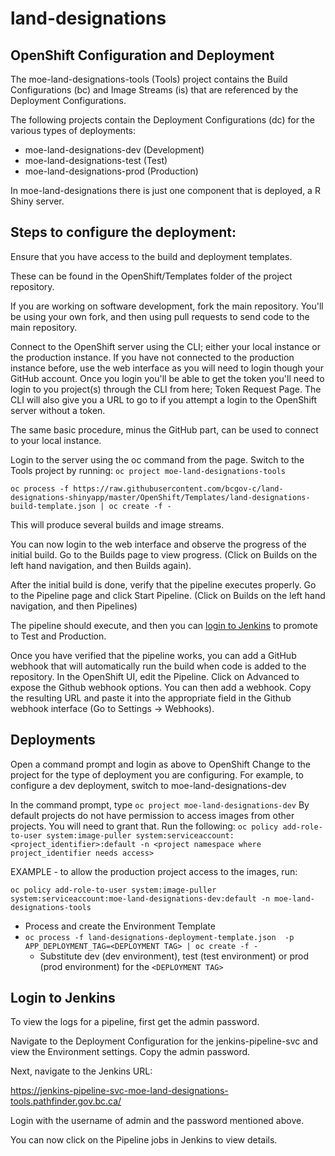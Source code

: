 land-designations
======================

OpenShift Configuration and Deployment
--------------------------------------

The moe-land-designations-tools (Tools) project contains the Build Configurations (bc) and Image Streams (is) that are referenced by the Deployment Configurations.

The following projects contain the Deployment Configurations (dc) for the various types of deployments:
- moe-land-designations-dev (Development)
- moe-land-designations-test (Test)
- moe-land-designations-prod (Production)
 
In moe-land-designations there is just one component that is deployed, a R Shiny server.


Steps to configure the deployment:
----------------------------------

Ensure that you have access to the build and deployment templates.

These can be found in the OpenShift/Templates folder of the project repository.

If you are working on software development, fork the main repository.  You'll be using your own fork, and then using pull requests to send code to the main repository.

Connect to the OpenShift server using the CLI; either your local instance or the production instance. 
If you have not connected to the production instance before, use the web interface as you will need to login though your GitHub account.  Once you login you'll be able to get the token you'll need to login to you project(s) through the CLI from here; Token Request Page.  The CLI will also give you a URL to go to if you attempt a login to the OpenShift server without a token.

The same basic procedure, minus the GitHub part, can be used to connect to your local instance.

Login to the server using the oc command from the page.
Switch to the Tools project by running:
`oc project moe-land-designations-tools`

`oc process -f https://raw.githubusercontent.com/bcgov-c/land-designations-shinyapp/master/OpenShift/Templates/land-designations-build-template.json | oc create -f -`

This will produce several builds and image streams.

You can now login to the web interface and observe the progress of the initial build.  Go to the Builds page to view progress.  (Click on Builds on the left hand navigation, and then Builds again).

After the initial build is done, verify that the pipeline executes properly.  Go to the Pipeline page and click Start Pipeline.  (Click on Builds on the left hand navigation, and then Pipelines)

The pipeline should execute, and then you can [login to Jenkins](#LoginToJenkins) to promote to Test and Production.

Once you have verified that the pipeline works, you can add a GitHub webhook that will automatically run the build when code is added to the repository.  In the OpenShift UI, edit the Pipeline.  Click on Advanced to expose the Github webhook options.  You can then add a webhook.  Copy the resulting URL and paste it into the appropriate field in the Github webhook interface (Go to Settings -> Webhooks).

Deployments
-----------

Open a command prompt and login as above to OpenShift
Change to the project for the type of deployment you are configuring.  For example, to configure a dev deployment, switch to moe-land-designations-dev

In the command prompt, type
`oc project moe-land-designations-dev`
By default projects do not have permission to access images from other projects.  You will need to grant that.
Run the following:
`oc policy add-role-to-user system:image-puller system:serviceaccount:<project_identifier>:default -n <project namespace where project_identifier needs access>`

EXAMPLE - to allow the production project access to the images, run:

`oc policy add-role-to-user system:image-puller system:serviceaccount:moe-land-designations-dev:default -n moe-land-designations-tools`

- Process and create the Environment Template
- `oc process -f land-designations-deployment-template.json  -p APP_DEPLOYMENT_TAG=<DEPLOYMENT TAG> | oc create -f -`
	- Substitute dev (dev environment), test (test environment) or prod (prod environment) for the `<DEPLOYMENT TAG>`


Login to Jenkins<a name="LoginToJenkins"></a>
---------------------
To view the logs for a pipeline, first get the admin password.

Navigate to the Deployment Configuration for the jenkins-pipeline-svc and view the Environment settings.  Copy the admin password.

Next, navigate to the Jenkins URL:

https://jenkins-pipeline-svc-moe-land-designations-tools.pathfinder.gov.bc.ca/

Login with the username of admin and the password mentioned above.

You can now click on the Pipeline jobs in Jenkins to view details.


